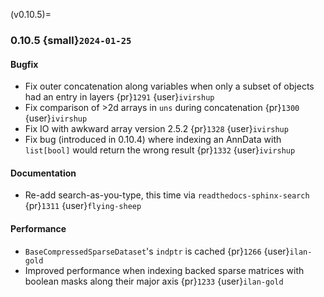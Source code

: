 (v0.10.5)=
### 0.10.5 {small}`2024-01-25`

#### Bugfix

* Fix outer concatenation along variables when only a subset of objects had an entry in layers {pr}`1291` {user}`ivirshup`
* Fix comparison of >2d arrays in `uns` during concatenation {pr}`1300` {user}`ivirshup`
* Fix IO with awkward array version 2.5.2 {pr}`1328` {user}`ivirshup`
* Fix bug (introduced in 0.10.4) where indexing an AnnData with `list[bool]` would return the wrong result {pr}`1332` {user}`ivirshup`

#### Documentation
* Re-add search-as-you-type, this time via `readthedocs-sphinx-search` {pr}`1311` {user}`flying-sheep`

#### Performance

* `BaseCompressedSparseDataset`'s `indptr` is cached {pr}`1266` {user}`ilan-gold`
* Improved performance when indexing backed sparse matrices with boolean masks along their major axis {pr}`1233` {user}`ilan-gold`
